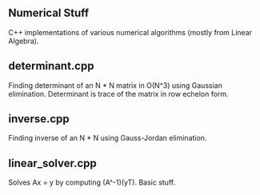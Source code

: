 ## Numerical Stuff

C++ implementations of various numerical algorithms (mostly from Linear Algebra). 

## determinant.cpp
Finding determinant of an N * N matrix in O(N^3) using Gaussian elimination. Determinant is trace of the matrix in row echelon form.

## inverse.cpp
Finding inverse of an N * N using Gauss-Jordan elimination.

## linear_solver.cpp
Solves Ax = y by computing (A^-1)(yT). Basic stuff.
